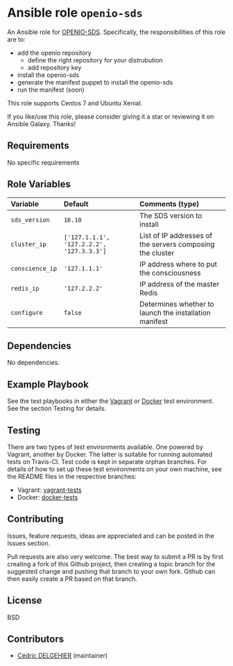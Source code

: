 # Ansible role `openio-sds`

An Ansible role for [OPENIO-SDS](http://docs.openio.io/install-guide-centos). Specifically, the responsibilities of this role are to:

- add the openio repository
    - define the right repository for your distrubution
    - add repository key
- install the openio-sds
- generate the manifest puppet to install the openio-sds
- run the manifest (soon)

This role supports Centos 7 and Ubuntu Xenial.

If you like/use this role, please consider giving it a star or reviewing it on Ansible Galaxy. Thanks!


## Requirements

No specific requirements

## Role Variables


| Variable      	| Default 					| Comments (type)  |
| :---          	| :---    					| :---             |
| `sds_version` 	| `16.10`     					| The SDS version to install |
| `cluster_ip`		| `['127.1.1.1', '127.2.2.2', '127.3.3.3']`	| List of IP addresses of the servers composing the cluster |
| `conscience_ip`	| `'127.1.1.1'`					| IP address where to put the consciousness |
| `redis_ip`		| `'127.2.2.2'`					| IP address of the master Redis |
| `configure`		| `false`					| Determines whether to launch the installation manifest |


## Dependencies

No dependencies.

## Example Playbook

See the test playbooks in either the [Vagrant](https://github.com/cdelgehier/ansible-role-openio-sds/blob/vagrant-tests/test.yml) or [Docker](https://github.com/cdelgehier/ansible-role-openio-sds/blob/docker-tests/test.yml) test environment. See the section Testing for details.

## Testing

There are two types of test environments available. One powered by Vagrant, another by Docker. The latter is suitable for running automated tests on Travis-CI. Test code is kept in separate orphan branches. For details of how to set up these test environments on your own machine, see the README files in the respective branches:

- Vagrant: [vagrant-tests](https://github.com/cdelgehier/ansible-role-openio-sds/tree/vagrant-tests)
- Docker: [docker-tests](https://github.com/cdelgehier/ansible-role-openio-sds/tree/docker-tests)

## Contributing

Issues, feature requests, ideas are appreciated and can be posted in the Issues section.

Pull requests are also very welcome. The best way to submit a PR is by first creating a fork of this Github project, then creating a topic branch for the suggested change and pushing that branch to your own fork. Github can then easily create a PR based on that branch.

## License

BSD

## Contributors

- [Cédric DELGEHIER](https://github.com/cdelgehier/) (maintainer)

